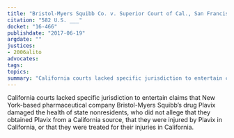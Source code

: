 ```yaml
---
title: "Bristol-Myers Squibb Co. v. Superior Court of Cal., San Francisco Cty."
citation: "582 U.S. ___"
docket: "16-466"
publishdate: "2017-06-19"
argdate: ""
justices:
- 2006alito
advocates:
tags:
topics:
summary: "California courts lacked specific jurisdiction to entertain claims that New York-based pharmaceutical company Bristol-Myers Squibb’s drug Plavix damaged the health of state nonresidents, who did not allege that they obtained Plavix from a California source, that they were injured by Plavix in California, or that they were treated for their injuries in California."
---
```

California courts lacked specific jurisdiction to entertain claims that New York-based pharmaceutical company Bristol-Myers Squibb’s drug Plavix damaged the health of state nonresidents, who did not allege that they obtained Plavix from a California source, that they were injured by Plavix in California, or that they were treated for their injuries in California.

